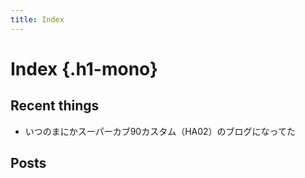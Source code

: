 ```yaml
---
title: Index
---
```


# <span>Index</span> {.h1-mono}

## Recent things
- いつのまにかスーパーカブ90カスタム（HA02）のブログになってた

## Posts

